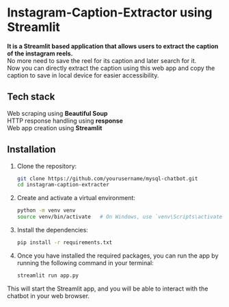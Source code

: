 # Instagram-Caption-Extractor using Streamlit

**It is a Streamlit based application that allows users to extract the caption of the instagram reels.** <br/>
No more need to save the reel for its caption and later search for it.<br/>
Now you can directly extract the caption using this web app and copy the caption to save in local device for easier accessibility.

## Tech stack
Web scraping using **Beautiful Soup**<br/>
HTTP response handling using **response**<br/>
Web app creation using **Streamlit**

## Installation

1. Clone the repository:

    ```bash
    git clone https://github.com/yourusername/mysql-chatbot.git
    cd instagram-caption-extracter
    ```

2. Create and activate a virtual environment:

    ```bash
    python -m venv venv
    source venv/bin/activate   # On Windows, use `venv\Scripts\activate`
    ```
    
3. Install the dependencies:

    ```bash
    pip install -r requirements.txt
    ```

4. Once you have installed the required packages, you can run the app by running the following command in your terminal:

    ```bash
    streamlit run app.py
    ```

This will start the Streamlit app, and you will be able to interact with the chatbot in your web browser.


